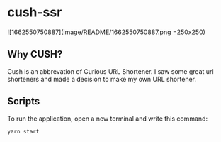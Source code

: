 # cush-ssr

![1662550750887](image/README/1662550750887.png =250x250)

## Why CUSH?

Cush is an abbrevation of Curious URL Shortener. I saw some great url shorteners and made a decision to make my own URL shortener.

## Scripts

To run the application, open a new terminal and write this command: 

```
yarn start
```
